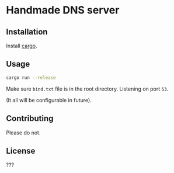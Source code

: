 # Handmade DNS server

## Installation

Install [cargo](https://doc.rust-lang.org/cargo/getting-started/installation.html).

## Usage

```bash
cargo run --release
```

Make sure `bind.txt` file is in the root directory.
Listening on port `53`.

(It all will be configurable in future).

## Contributing

Please do not.

## License

???